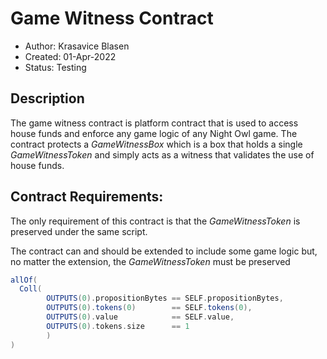 # Game Witness Contract

* Author: Krasavice Blasen
* Created: 01-Apr-2022
* Status: Testing

## Description
The game witness contract is platform contract that is used to access house funds and enforce any game logic of any Night Owl game. 
The contract protects a _GameWitnessBox_ which is a box that holds a single _GameWitnessToken_ and simply acts as a witness that validates the use of house funds.

## Contract Requirements:
The only requirement of this contract is that the _GameWitnessToken_ is preserved under the same script. 

The contract can and should be extended to include some game logic but, no matter the extension, the _GameWitnessToken_ must be preserved

```scala 
allOf(
  Coll(
		OUTPUTS(0).propositionBytes == SELF.propositionBytes, 
		OUTPUTS(0).tokens(0)        == SELF.tokens(0), 
		OUTPUTS(0).value            == SELF.value,
		OUTPUTS(0).tokens.size      == 1
		)
)  
```


